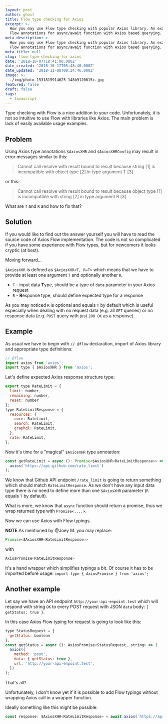 ```yaml
---
layout: post
author: ghost
title: Flow type checking for Axios
excerpt: >-
  How you may use Flow type checking with popular Axios library. An example of
  Flow annotations for async/await function with Axios based querying.
meta_description: >-
  How you may use Flow type checking with popular Axios library. An example of
  Flow annotations for async/await function with Axios based querying.
meta_title: null
slug: flow-type-checking-for-axios
date: '2018-10-07T18:41:00.000Z'
date_created: '2018-10-17T05:48:40.000Z'
date_updated: '2018-11-08T00:24:46.000Z'
image: >-
  ./img/photo-1531815914625-148b9120615c.jpg
featured: false
draft: false
tags:
  - Javascript
---
```

Type checking with Flow is a nice addition to your code. Unfortunately, it is not so intuitive to use Flow with libraries like Axios. The main problem is lack of easily available usage examples.

## Problem

Using Axios type annotations `$AxiosXHR` and `$AxiosXHRConfig` may result in error messages similar to this:

> Cannot call resolve with result bound to result because string [1] is incompatible with object type [2] in type argument T [3]

or this:

> Cannot call resolve with result bound to result because object type [1] is incompatible with string [2] in type argument R [3].

What are `T` and `R` and how to fix that?

## Solution

If you would like to find out the answer yourself you will have to read the source code of Axios Flow implementation. The code is not so complicated if you have some experience with Flow types, but for newcomers it looks cryptic (at best).

Moving forward...

`$AxiosXHR` is defined as `$AxiosXHR<T, R=T>` which means that we have to provide at least one argument `T` and optionally another `R`.

- `T` - input data **T**ype, should be a type of `data` parameter in your Axios request
- `R` - **R**esponse type, should define expected type for a response

As you may noticed `R` is optional and equals `T` by default which is useful especially when dealing with no request data (e.g. all `GET` queries) or no response data (e.g. `POST` query with just `200 OK` as a response).

## Example

As usual we have to begin with `// @flow` declaration, import of Axios library and appropriate type definitions:

```javascript
// @flow
import axios from 'axios';
import type { $AxiosXHR } from 'axios';
```

Let's define expected Axios response structure type:

```javascript
export type RateLimit = {
  limit: number,
  remaining: number,
  reset: number
};
type RateLimitResponse = {
  resources: {
    core: RateLimit,
    search: RateLimit,
    graphql: RateLimit,
  },
  rate: RateLimit,
};
```

Now it's time for a "magical" `$AxiosXHR` type annotation:

```javascript
const getRateLimit = async (): Promise<$AxiosXHR<RateLimitResponse>> => (
  axios(`https://api.github.com/rate_limit`)
);
```

We know that Github API endpoint `/rate_limit` is going to return something which should match `RateLimitResponse`. As we don't have any input data type there is no need to define more than one `$AxiosXHR` parameter (`R` equals `T`  by default).

What is more, we know that `async` function should return a promise, thus we wrap returned type with `Promise<....>`.

Now we can use Axios with Flow typings.

**NOTE**
As mentioned by @Joey M. you may replace:
```javascript
Promise<$AxiosXHR<RateLimitResponse>>
```
with
```javascript
AxiosPromise<RateLimitResponse>
```
It's a hand wrapper which simplifies typings a bit. Of course it has to be imported before usage: `import type { AxiosPromise } from 'axios';`

## Another example

Let say we have an API endpoint `http://your-api-enpoint.test` which will respond with string `OK` to every POST request with JSON `data` body: `{ getStatus: true }`.

In this case Axios Flow typing for request is going to look like this:

```javascript
type StatusRequest = {
  getStatus: boolean
};
const getStatus = async (): AxiosPromise<StatusRequest, string> => (
  axios({
    method: 'post',
    data: { getStatus: true },
    url: 'http://your-api-enpoint.test',
  })
);
```

That's all?

Unfortunately, I don't know yet if it is possible to add Flow typings without wrapping Axios call in a wrapper function.

Ideally something like this might be possible:

```javascript
const response: $AxiosXHR<RateLimitResponse> = await axios(`https://api.github.com/rate_limit`);
```


